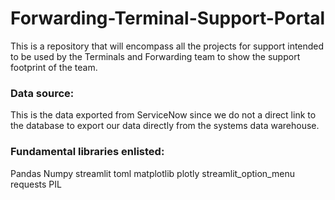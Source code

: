 # Forwarding-Terminal-Support-Portal
This is a repository that will encompass all the projects for support intended to be used by the Terminals and Forwarding team to show the support footprint of the team.

### Data source: 
This is the data exported from ServiceNow since we do not a direct link to the database to export our data directly from the systems data warehouse. 

### Fundamental libraries enlisted: 
Pandas
Numpy
streamlit
toml
matplotlib
plotly
streamlit_option_menu
requests
PIL

